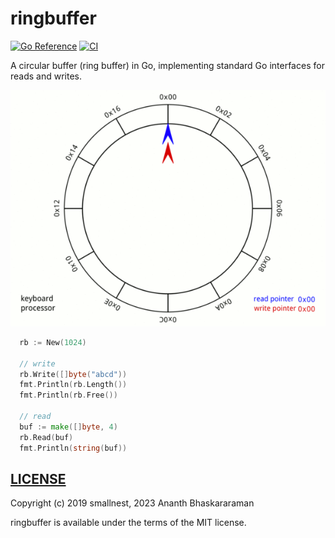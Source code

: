 # ringbuffer

[![Go Reference](https://pkg.go.dev/badge/github.com/ananthb/ringbuffer.svg)](https://pkg.go.dev/github.com/ananthb/ringbuffer) [![CI](https://github.com/ananthb/ringbuffer/actions/workflows/go.yml/badge.svg)](https://github.com/ananthb/ringbuffer/actions/workflows/go.yml)

A circular buffer (ring buffer) in Go, implementing standard Go interfaces
for reads and writes.

[![Ring Buffer](circular_buffer_animation.gif)](https://github.com/smallnest/ringbuffer)

```go
  rb := New(1024)

  // write
  rb.Write([]byte("abcd"))
  fmt.Println(rb.Length())
  fmt.Println(rb.Free())

  // read
  buf := make([]byte, 4)
  rb.Read(buf)
  fmt.Println(string(buf))
```

## [LICENSE](LICENSE)

Copyright (c) 2019 smallnest, 2023 Ananth Bhaskararaman

ringbuffer is available under the terms of the MIT license.
